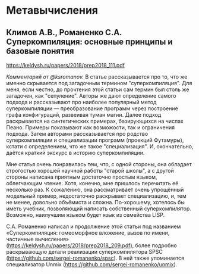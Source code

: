 # Метавычисления

## Климов А.В., Романенко С.А. Суперкомпиляция: основные принципы и базовые понятия

https://keldysh.ru/papers/2018/prep2018_111.pdf

_Комментарий от @ksromanov._ В статье рассказывается про то, что же именно скрывается под загадочным термином "суперкомпиляция". Для меня,
если честно, до прочтения этой статьи сам термин был столь же загадочен, как "сепуление". Авторы же дают определение
самого подхода и рассказывают про наиболее популярный метод суперкомпиляции — преобразование программ через построение
графа конфигураций, развеивая туман магии. Далее подход раскрывается на синтетических примерах,
 базирующихся на числах Пеано. Примеры показывают как возможости, так
и ограничения подхода. Затем авторами рассказывается про родство суперкомпиляции и специализации программ
(проекций Футамуры), кстати с определением, что же такое "специализация". И, окончательно,
даётся краткий экскурс в историю суперкомпиляции.

Мне статья очень понравилась тем, что, с одной стороны, она обладает строгостью хорошей научной работы "старой школы",
а с другой стороны написана приятным достаточно простым языком, облегчающим чтение. Хотя, конечно, мне пришлось перечитать
её несколько раз. К сожалению, она рассматривает очень упрощённый модельный пример, недостаточно раскрывает специализацию,
и, тем не менее, довольно объёмиста и сложна. По-хорошему, хотелось бы иметь учебник, позволяющий написать собственный суперкомпилятор.
Возможно, наилучшим языком будет язык из семейства LISP.

С.А. Романенко написал и продолжение этой статьи под названием «Суперкомпиляция: гомеоморфное вложение, вызов по имени, частичные вычисления»
(https://keldysh.ru/papers/2018/prep2018_209.pdf),
более подробно раскрывающую детали реализации суперкомпилятора SPSC (https://github.com/sergei-romanenko/spsc). В ней также
упоминается специализатор Unmix (https://github.com/sergei-romanenko/unmix).
